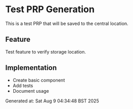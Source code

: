 # Test PRP Generation

This is a test PRP that will be saved to the central location.

## Feature
Test feature to verify storage location.

## Implementation
- Create basic component
- Add tests
- Document usage

Generated at: Sat Aug  9 04:34:48 BST 2025
